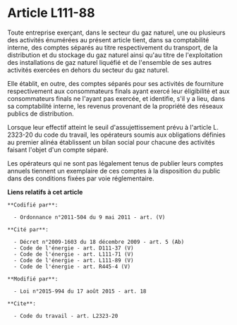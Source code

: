 # Article L111-88

Toute entreprise exerçant, dans le secteur du gaz naturel, une ou plusieurs des activités énumérées au présent article tient,
dans sa comptabilité interne, des comptes séparés au titre respectivement du transport, de la distribution et du stockage du
gaz naturel ainsi qu'au titre de l'exploitation des installations de gaz naturel liquéfié et de l'ensemble de ses autres
activités exercées en dehors du secteur du gaz naturel. 

Elle établit, en outre, des comptes séparés pour ses activités de fourniture respectivement aux consommateurs finals ayant
exercé leur éligibilité et aux consommateurs finals ne l'ayant pas exercée, et identifie, s'il y a lieu, dans sa comptabilité
interne, les revenus provenant de la propriété des réseaux publics de distribution. 

Lorsque leur effectif atteint le seuil d'assujettissement prévu à l'article L. 2323-20 du code du travail, les opérateurs
soumis aux obligations définies au premier alinéa établissent un bilan social pour chacune des activités faisant l'objet d'un
compte séparé. 

Les opérateurs qui ne sont pas légalement tenus de publier leurs comptes annuels tiennent un exemplaire de ces comptes à la
disposition du public dans des conditions fixées par voie réglementaire.

**Liens relatifs à cet article**

	**Codifié par**:

	  - Ordonnance n°2011-504 du 9 mai 2011 - art. (V)

	**Cité par**:

	  - Décret n°2009-1603 du 18 décembre 2009 - art. 5 (Ab)
	  - Code de l'énergie - art. D111-37 (V)
	  - Code de l'énergie - art. L111-71 (V)
	  - Code de l'énergie - art. L111-89 (V)
	  - Code de l'énergie - art. R445-4 (V)

	**Modifié par**:

	  - Loi n°2015-994 du 17 août 2015 - art. 18

	**Cite**:

	  - Code du travail - art. L2323-20
